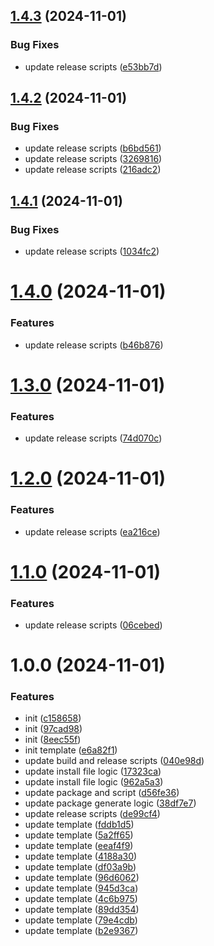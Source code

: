## [1.4.3](https://github.com/shaobeichen/grprogress/compare/v1.4.2...v1.4.3) (2024-11-01)


### Bug Fixes

* update release scripts ([e53bb7d](https://github.com/shaobeichen/grprogress/commit/e53bb7dde69bae636487a6a7d6a03a90a447e4a9))

## [1.4.2](https://github.com/shaobeichen/grprogress/compare/v1.4.1...v1.4.2) (2024-11-01)


### Bug Fixes

* update release scripts ([b6bd561](https://github.com/shaobeichen/grprogress/commit/b6bd561c8b4df88f509b5117b5f2466f4a2b5555))
* update release scripts ([3269816](https://github.com/shaobeichen/grprogress/commit/32698169a28ffec7ca63b290afae44ece122e4aa))
* update release scripts ([216adc2](https://github.com/shaobeichen/grprogress/commit/216adc20cb64afd7e55e7637b4ef07ee6419debd))

## [1.4.1](https://github.com/shaobeichen/grprogress/compare/v1.4.0...v1.4.1) (2024-11-01)


### Bug Fixes

* update release scripts ([1034fc2](https://github.com/shaobeichen/grprogress/commit/1034fc22afd1eb4498858ba977ed3ade7f879fc6))

# [1.4.0](https://github.com/shaobeichen/grprogress/compare/v1.3.0...v1.4.0) (2024-11-01)


### Features

* update release scripts ([b46b876](https://github.com/shaobeichen/grprogress/commit/b46b8765629fd08df7325db7161a2d6933d1ef49))

# [1.3.0](https://github.com/shaobeichen/grprogress/compare/v1.2.0...v1.3.0) (2024-11-01)


### Features

* update release scripts ([74d070c](https://github.com/shaobeichen/grprogress/commit/74d070cf22a4d28d3455a6a0888919c44a227e53))

# [1.2.0](https://github.com/shaobeichen/grprogress/compare/v1.1.0...v1.2.0) (2024-11-01)


### Features

* update release scripts ([ea216ce](https://github.com/shaobeichen/grprogress/commit/ea216cee3f1fbfacb88207f806fa3da3cc2a5bca))

# [1.1.0](https://github.com/shaobeichen/grprogress/compare/v1.0.0...v1.1.0) (2024-11-01)


### Features

* update release scripts ([06cebed](https://github.com/shaobeichen/grprogress/commit/06cebed75e0a618e4a3896f4abfaf0acbcb8a92f))

# 1.0.0 (2024-11-01)


### Features

* init ([c158658](https://github.com/shaobeichen/grprogress/commit/c1586580df47066ac1d8b3fd57bb96bed7cfea30))
* init ([97cad98](https://github.com/shaobeichen/grprogress/commit/97cad98206f89dcddc61e8ef11c24e84da8a1fa0))
* init ([8eec55f](https://github.com/shaobeichen/grprogress/commit/8eec55f07386f8407195c8a8814233717eb82c28))
* init template ([e6a82f1](https://github.com/shaobeichen/grprogress/commit/e6a82f17a04401d4218ddf6439bd62c14bfa3ae1))
* update build and release scripts ([040e98d](https://github.com/shaobeichen/grprogress/commit/040e98ddd92bc54114926e67097fb2fe38dc330c))
* update install file logic ([17323ca](https://github.com/shaobeichen/grprogress/commit/17323ca67c5dc088a1788cfe050c958551535d31))
* update install file logic ([962a5a3](https://github.com/shaobeichen/grprogress/commit/962a5a3857419ff2ab33be869bddfa098a6972c6))
* update package and script ([d56fe36](https://github.com/shaobeichen/grprogress/commit/d56fe36012a501ba82d8bfc09756c3bbd516f076))
* update package generate logic ([38df7e7](https://github.com/shaobeichen/grprogress/commit/38df7e78b86664c5ed1c1bce2663c514fdb0813c))
* update release scripts ([de99cf4](https://github.com/shaobeichen/grprogress/commit/de99cf4a2ffa33a69657b924a7bcd03661ebc2dc))
* update template ([fddb1d5](https://github.com/shaobeichen/grprogress/commit/fddb1d5d6d84845458596511a69f839d4df8a6f2))
* update template ([5a2ff65](https://github.com/shaobeichen/grprogress/commit/5a2ff65b5920413160f95e6da16464e9b0bdb437))
* update template ([eeaf4f9](https://github.com/shaobeichen/grprogress/commit/eeaf4f9fe442c10613c468e4770a6f014aa2ab34))
* update template ([4188a30](https://github.com/shaobeichen/grprogress/commit/4188a30dd4fd2047810df7b823703daec64122f6))
* update template ([df03a9b](https://github.com/shaobeichen/grprogress/commit/df03a9b5c50fd436045c64dc3c02d9789bebb2e5))
* update template ([96d6062](https://github.com/shaobeichen/grprogress/commit/96d606286493d4d9fe187fbaaf3891cf7800c00a))
* update template ([945d3ca](https://github.com/shaobeichen/grprogress/commit/945d3cae58c522221e37431a1e5ec2bdf40710e6))
* update template ([4c6b975](https://github.com/shaobeichen/grprogress/commit/4c6b975968e36c58b36dfe90f39514093e1ddeef))
* update template ([89dd354](https://github.com/shaobeichen/grprogress/commit/89dd35439a8c35365eea723cd0d18882a7e6a0e2))
* update template ([79e4cdb](https://github.com/shaobeichen/grprogress/commit/79e4cdb3d4b5d4e6d4abe5aa924ab4d0b1c1ee01))
* update template ([b2e9367](https://github.com/shaobeichen/grprogress/commit/b2e93674bd3509e7f4f7cfdb85449fd8389d310f))
